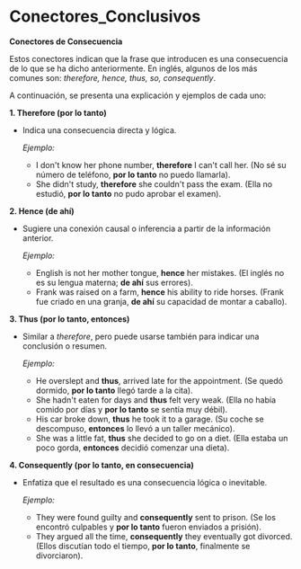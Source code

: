 # Conectores_Conclusivos



**Conectores de Consecuencia**

Estos conectores indican que la frase que introducen es una consecuencia de lo que se ha dicho anteriormente. En inglés, algunos de los más comunes son: *therefore, hence, thus, so, consequently*.

A continuación, se presenta una explicación y ejemplos de cada uno:

**1. Therefore (por lo tanto)**

*   Indica una consecuencia directa y lógica.

    *Ejemplo:*

    *   I don't know her phone number, **therefore** I can't call her. (No sé su número de teléfono, **por lo tanto** no puedo llamarla).
    *   She didn't study, **therefore** she couldn't pass the exam. (Ella no estudió, **por lo tanto** no pudo aprobar el examen).

**2. Hence (de ahí)**

*   Sugiere una conexión causal o inferencia a partir de la información anterior.

    *Ejemplo:*

    *   English is not her mother tongue, **hence** her mistakes. (El inglés no es su lengua materna; **de ahí** sus errores).
    *   Frank was raised on a farm, **hence** his ability to ride horses. (Frank fue criado en una granja, **de ahí** su capacidad de montar a caballo).

**3. Thus (por lo tanto, entonces)**

*   Similar a *therefore*, pero puede usarse también para indicar una conclusión o resumen.

    *Ejemplo:*

    *   He overslept and **thus**, arrived late for the appointment. (Se quedó dormido, **por lo tanto** llegó tarde a la cita).
    *   She hadn't eaten for days and **thus** felt very weak. (Ella no había comido por días y **por lo tanto** se sentía muy débil).
    *   His car broke down, **thus** he took it to a garage. (Su coche se descompuso, **entonces** lo llevó a un taller mecánico).
    *   She was a little fat, **thus** she decided to go on a diet. (Ella estaba un poco gorda, **entonces** decidió comenzar una dieta).

**4. Consequently (por lo tanto, en consecuencia)**

*   Enfatiza que el resultado es una consecuencia lógica o inevitable.

    *Ejemplo:*

    *   They were found guilty and **consequently** sent to prison. (Se los encontró culpables y **por lo tanto** fueron enviados a prisión).
    *   They argued all the time, **consequently** they eventually got divorced. (Ellos discutían todo el tiempo, **por lo tanto**, finalmente se divorciaron).
